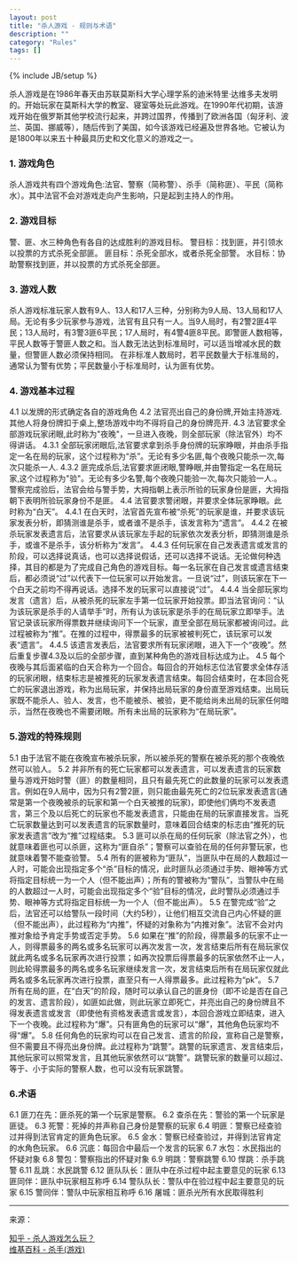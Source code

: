 ```yaml
---
layout: post
title: "杀人游戏 - 规则与术语"
description: ""
category: "Rules"
tags: []
---
```

{% include JB/setup %}

杀人游戏是在1986年春天由苏联莫斯科大学心理学系的迪米特里·达维多夫发明的。开始玩家在莫斯科大学的教室、寝室等处玩此游戏。在1990年代初期，该游戏开始在俄罗斯其他学校流行起来，并跨过国界，传播到了欧洲各国（匈牙利、波兰、英国、挪威等），随后传到了美国，如今该游戏已经遍及世界各地。它被认为是1800年以来五十种最具历史和文化意义的游戏之一。

### 1. 游戏角色

杀人游戏共有四个游戏角色:法官、警察（简称警）、杀手（简称匪）、平民（简称水）。其中法官不会对游戏走向产生影响，只是起到主持人的作用。

### 2. 游戏目标

警、匪、水三种角色有各自的达成胜利的游戏目标。
警目标：找到匪，并引领水以投票的方式杀死全部匪。
匪目标：杀死全部水，或者杀死全部警。
水目标：协助警察找到匪，并以投票的方式杀死全部匪。

### 3. 游戏人数

杀人游戏标准玩家人数有9人、13人和17人三种，分别称为9人局、13人局和17人局。无论有多少玩家参与游戏，法官有且只有一人。当9人局时，有2警2匪4平民；13人局时，有3警3匪6平民；17人局时，有4警4匪8平民。即警匪人数相等，平民人数等于警匪人数之和。当人数无法达到标准局时，可以适当增减水民的数量，但警匪人数必须保持相同。
在非标准人数局时，若平民数量大于标准局的，通常认为警有优势；平民数量小于标准局时，认为匪有优势。

### 4. 游戏基本过程

4.1 以发牌的形式确定各自的游戏角色
4.2 法官亮出自己的身份牌,开始主持游戏.其他人将身份牌扣于桌上,整场游戏中均不得将自己的身份牌亮开.
4.3 法官要求全部游戏玩家闭眼,此时称为"夜晚"，一旦进入夜晚，则全部玩家（除法官外）均不得讲话。
4.3.1 全部玩家闭眼后,法官要求拿到杀手身份牌的玩家睁眼，并由杀手指定一名在局的玩家，这个过程称为“杀”。无论有多少名匪,每个夜晚只能杀一次,每次只能杀一人.
4.3.2 匪完成杀后,法官要求匪闭眼,警睁眼,并由警指定一名在局玩家,这个过程称为"验"。无论有多少名警,每个夜晚只能验一次,每次只能验一人.。警察完成验后，法官会给与警手势，大拇指朝上表示所验的玩家身份是匪，大拇指朝下表明所验玩家身份不是匪。
4.4 法官要求警闭眼，并要求全体玩家睁眼。此时称为“白天”。
4.4.1 在白天时，法官首先宣布被“杀死”的玩家是谁，并要求该玩家发表分析，即猜测谁是杀手，或者谁不是杀手，该发言称为“遗言”。
4.4.2 在被杀玩家发表遗言后，法官要求从该玩家左手起的玩家依次发表分析，即猜测谁是杀手，或谁不是杀手，该分析称为“发言”。
4.4.3 任何玩家在自己发表遗言或发言的阶段，可以选择说真话，也可以选择说假话，还可以选择不说话。无论做何种选择，其目的都是为了完成自己角色的游戏目标。每一名玩家在自己发言或遗言结束后，都必须说“过”以代表下一位玩家可以开始发言。一旦说“过”，则该玩家在下一个白天之前均不得再说话。选择不发的玩家可以直接说“过”。
4.4.4 当全部玩家均发言（遗言）后，从被杀死的玩家左手第一位玩家开始投票。即当法官询问：“认为该玩家是杀手的人请举手”时，所有认为该玩家是杀手的在局玩家立即举手。法官记录该玩家所得票数并继续询问下一个玩家，直至全部在局玩家都被询问过。此过程被称为“推”。在推的过程中，得票最多的玩家被被判死亡，该玩家可以发表“遗言”。
4.4.5 该遗言发表后，法官要求所有玩家闭眼，进入下一个“夜晚”。然后重复步骤4.3及以后的全部步骤，直到某种角色的游戏目标达成为止。
4.5 每个夜晚与其后面紧临的白天合称为一个回合。每回合的开始标志位法官要求全体存活的玩家闭眼，结束标志是被推死的玩家发表遗言结束。每回合结束时，在本回合死亡的玩家退出游戏，称为出局玩家，并保持出局玩家的身份直至游戏结束。出局玩家既不能杀人、验人、发言，也不能被杀、被验，更不能给尚未出局的玩家任何暗示，当然在夜晚也不需要闭眼。所有未出局的玩家称为“在局玩家”。

### 5.游戏的特殊规则

5.1 由于法官不能在夜晚宣布被杀玩家，所以被杀死的警察在被杀死的那个夜晚依然可以验人。
5.2 并非所有的死亡玩家都可以发表遗言，可以发表遗言的玩家数量与游戏开始时警（匪）的数量相同，且只有最先死亡的此数量的玩家可以发表遗言。例如在9人局中，因为只有2警2匪，则只能由最先死亡的2位玩家发表遗言(通常是第一个夜晚被杀的玩家和第一个白天被推的玩家)，即使他们俩均不发表遗言，第三个及以后死亡的玩家也不能发表遗言，只能由在局的玩家直接发言。当死亡玩家数量达到可以发表遗言的玩家数量时，意味着回合结束的标志由“推死的玩家发表遗言”改为“推”过程结束。
5.3 匪可以杀在局的任何玩家（除法官之外），也就意味着匪也可以杀匪，这称为“匪自杀”；警察可以查验在局的任何非警玩家，也就意味着警不能查验警。
5.4 所有的匪被称为“匪队”，当匪队中在局的人数超过一人时，可能会出现指定多个“杀”目标的情况，此时匪队必须通过手势、眼神等方式将指定目标统一为一个人（但不能出声）；所有的警被称为“警队”，当警队中在局的人数超过一人时，可能会出现指定多个“验”目标的情况，此时警队必须通过手势、眼神等方式将指定目标统一为一个人（但不能出声）。
5.5 在警完成“验”之后，法官还可以给警队一段时间（大约5秒），让他们相互交流自己内心怀疑的匪（但不能出声），此过程称为“内推”，怀疑的对象称为“内推对象”。法官不会对内推对象给予肯定手势或否定手势。
5.6 如果在“推”的阶段，得票最多的玩家不止一人，则得票最多的两名或多名玩家可以再次发言一次，发言结束后所有在局玩家仅就此两名或多名玩家再次进行投票；如再次投票后得票最多的玩家依然不止一人，则此轮得票最多的两名或多名玩家继续发言一次，发言结束后所有在局玩家仅就此两名或多名玩家再次进行投票，直至只有一人得票最多。此过程称为“pk”。
5.7 所有在局的匪，在“白天”的阶段，随时可以承认自己的匪身份（即不论是否在自己的发言、遗言阶段），如匪如此做，则此玩家立即死亡，并亮出自己的身份牌且不得发表遗言或发言（即使他有资格发表遗言或发言），本回合游戏立即结束，进入下一个夜晚。此过程称为“爆”。只有匪角色的玩家可以“爆”，其他角色玩家均不得“爆”。
5.8 任何角色的玩家均可以在自己发言、遗言的阶段，宣称自己是警察，但不需要且不得亮出身份牌。此过程称为“跳警”。跳警的玩家遗言、发言结束后，其他玩家可以照常发言，且其他玩家依然可以“跳警”。跳警玩家的数量可以超过、等于、小于实际的警察人数，也可以没有玩家跳警。

### 6.术语

6.1  匪刀在先：匪杀死的第一个玩家是警察。
6.2  查杀在先：警验的第一个玩家是匪徒。
6.3  死警：死掉的并声称自己身份是警察的玩家
6.4  明匪：警察已经查验过并得到法官肯定的匪角色玩家。
6.5  金水：警察已经查验过，并得到法官肯定的水角色玩家。
6.6  沉底：每回合中最后一个发言的玩家
6.7  水包：水民指出的怀疑对象
6.8  警包：警察指出的怀疑对象
6.9  明跳：警察跳警
6.10 悍跳：杀手跳警
6.11 乱跳：水民跳警
6.12 匪队队长：匪队中在杀过程中起主要意见的玩家
6.13 匪同伴：匪队中玩家相互称呼
6.14 警队队长：警队中在验过程中起主要意见的玩家
6.15 警同伴：警队中玩家相互称呼
6.16 屠城：匪杀光所有水民取得胜利


-----------------------------------------

来源：

[知乎 - 杀人游戏怎么玩？](http://www.zhihu.com/question/19853234/answer/14443237)  
[维基百科 - 杀手(游戏)](https://zh.wikipedia.org/wiki/%E6%9D%80%E6%89%8B_(%E6%B8%B8%E6%88%8F))